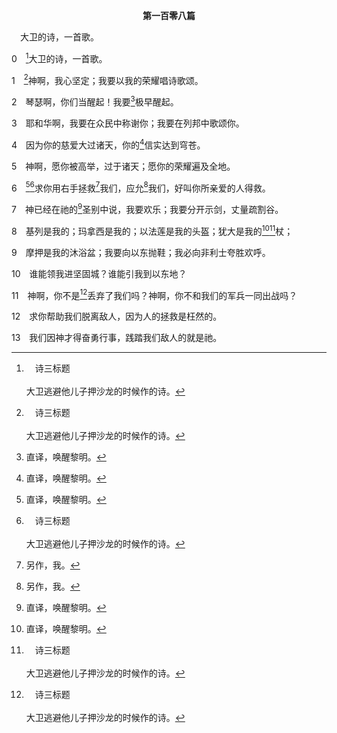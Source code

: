 <p style="text-align:center;font-weight:bold;">第一百零八篇</p>

<a name="0">

<span id="spsm">　大卫的诗，一首歌。

0　[^a]大卫的诗，一首歌。

[^a]:　诗三标题<br><br>大卫逃避他儿子押沙龙的时候作的诗。

1　[^a]神啊，我心坚定；我要以我的荣耀唱诗歌颂。

[^a]:　1～5：诗五七7～11<br><br>诗57:7　神啊，我心坚定，我心坚定。我要唱诗，我要歌颂。<br><br>诗57:8　我的荣耀啊，你当醒起；琴瑟啊，你们当醒起！我要极早醒起。<br><br>诗57:9　主啊，我要在众民中称谢你；我要在列邦中歌颂你。<br><br>诗57:10　因为你的慈爱如诸天之大；你的信实达到穹苍。<br><br>诗57:11　神啊，愿你被高举，过于诸天；愿你的荣耀遍及全地。

2　琴瑟啊，你们当醒起！我要[^1]极早醒起。

[^1]:直译，唤醒黎明。

3　耶和华啊，我要在众民中称谢你；我要在列邦中歌颂你。

4　因为你的慈爱大过诸天，你的[^1]信实达到穹苍。

[^1]:或，真实。

5　神啊，愿你被高举，过于诸天；愿你的荣耀遍及全地。

6　[^1][^a]求你用右手拯救[^2]我们，应允[^2]我们，好叫你所亲爱的人得救。

[^1]:6～13节引自六十5～12，描绘神在基督里胜过众仇敌。

[^2]:另作，我。

[^a]:　6～13：诗六十5～12<br><br>诗60:5　求你用右手拯救我们，应允我们，好叫你所亲爱的人得救。<br><br>诗60:6　神已经在祂的圣别中说，我要欢乐；我要分开示剑，丈量疏割谷。<br><br>诗60:7　基列是我的，玛拿西也是我的，以法莲是我的头盔；犹大是我的杖；<br><br>诗60:8　摩押是我的沐浴盆；我要向以东抛鞋；非利士啊，你要因我欢呼。<br><br>诗60:9　谁能领我进被围困的城？谁能引我到以东地？<br><br>诗60:10　神啊，你不是丢弃了我们吗？神啊，你不和我们的军兵一同出战吗？<br><br>诗60:11　求你帮助我们脱离敌人，因为人的拯救是枉然的。<br><br>诗60:12　我们因神才得奋勇行事，践踏我们敌人的就是祂。

7　神已经在祂的[^1]圣别中说，我要欢乐；我要分开示剑，丈量疏割谷。

[^1]:或，圣所。

8　基列是我的；玛拿西是我的；以法莲是我的头盔；犹大是我的[^1][^a]杖；

[^1]:或，颁布律法者。

[^a]:　创四九10<br><br>创49:10　权杖必不离犹大，王杖必不离他两脚之间，直到细罗来到，万民都必归顺。

9　摩押是我的沐浴盆；我要向以东抛鞋；我必向非利士夸胜欢呼。

10　谁能领我进坚固城？谁能引我到以东地？

11　神啊，你不是[^a]丢弃了我们吗？神啊，你不和我们的军兵一同出战吗？

[^a]:　诗四四9<br><br>诗44:9　然而你丢弃了我们，使我们受辱，不和我们的军兵同去。

12　求你帮助我们脱离敌人，因为人的拯救是枉然的。

13　我们因神才得奋勇行事，践踏我们敌人的就是祂。
